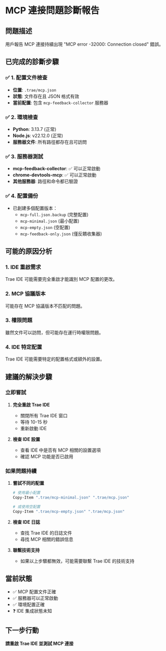 # MCP 連接問題診斷報告

## 問題描述
用戶報告 MCP 連接持續出現 "MCP error -32000: Connection closed" 錯誤。

## 已完成的診斷步驟

### ✅ 1. 配置文件檢查
- **位置**: `.trae/mcp.json`
- **狀態**: 文件存在且 JSON 格式有效
- **當前配置**: 包含 `mcp-feedback-collector` 服務器

### ✅ 2. 環境檢查
- **Python**: 3.13.7 (正常)
- **Node.js**: v22.12.0 (正常)
- **服務器文件**: 所有路徑都存在且可訪問

### ✅ 3. 服務器測試
- **mcp-feedback-collector**: ✅ 可以正常啟動
- **chrome-devtools-mcp**: ✅ 可以正常啟動
- **其他服務器**: 路徑和命令都已驗證

### ✅ 4. 配置備份
- 已創建多個配置版本：
  - `mcp-full.json.backup` (完整配置)
  - `mcp-minimal.json` (最小配置)
  - `mcp-empty.json` (空配置)
  - `mcp-feedback-only.json` (僅反饋收集器)

## 可能的原因分析

### 1. IDE 重啟需求
Trae IDE 可能需要完全重啟才能識別 MCP 配置的更改。

### 2. MCP 協議版本
可能存在 MCP 協議版本不匹配的問題。

### 3. 權限問題
雖然文件可以訪問，但可能存在運行時權限問題。

### 4. IDE 特定配置
Trae IDE 可能需要特定的配置格式或額外的設置。

## 建議的解決步驟

### 立即嘗試
1. **完全重啟 Trae IDE**
   - 關閉所有 Trae IDE 窗口
   - 等待 10-15 秒
   - 重新啟動 IDE

2. **檢查 IDE 設置**
   - 查看 IDE 中是否有 MCP 相關的設置選項
   - 確認 MCP 功能是否已啟用

### 如果問題持續
1. **嘗試不同的配置**
   ```bash
   # 使用最小配置
   Copy-Item ".trae/mcp-minimal.json" ".trae/mcp.json"
   
   # 或使用空配置
   Copy-Item ".trae/mcp-empty.json" ".trae/mcp.json"
   ```

2. **檢查 IDE 日誌**
   - 查找 Trae IDE 的日誌文件
   - 尋找 MCP 相關的錯誤信息

3. **聯繫技術支持**
   - 如果以上步驟都無效，可能需要聯繫 Trae IDE 的技術支持

## 當前狀態
- ✅ MCP 配置文件正確
- ✅ 服務器可以正常啟動  
- ✅ 環境配置正確
- ❓ IDE 集成狀態未知

## 下一步行動
**請重啟 Trae IDE 並測試 MCP 連接**